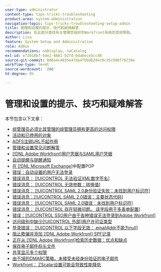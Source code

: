 ```yaml
---
user-type: administrator
content-type: tips-tricks-troubleshooting
product-area: system-administration
navigation-topic: tips-tricks-troubleshooting-setup-admin
title: 管理和设置的提示、技巧和疑难解答
description: 在此部分查找有关管理您组织的Workfront系统的其他帮助。
author: Lisa
feature: System Setup and Administration
role: Admin
recommendations: noDisplay, noCatalog
exl-id: e72018b7-5de2-4661-b27d-6da6ece5cc48
source-git-commit: 806a4c4835e47da4fbbdb28ec0c35c990f70239e
workflow-type: tm+mt
source-wordcount: '206'
ht-degree: 0%

---
```


# 管理和设置的提示、技巧和疑难解答

本节包含以下文章：

* [组管理员必须比其管理的组管理员拥有更高的访问权限](/help/quicksilver/administration-and-setup/tips-tricks-and-troubleshooting/group-admin-access-level.md)
* [活动和已停用的对象](../../administration-and-setup/tips-tricks-and-troubleshooting/acitve-and-deactivated-objects.md)
* [ADFS注销URL不起作用](../../administration-and-setup/tips-tricks-and-troubleshooting/adfs-logout-url-doesnt-work.md)
* [管理和设置常见问题解答](../../administration-and-setup/tips-tricks-and-troubleshooting/admin-and-setup-faq.md)
* [[!DNL Adobe Workfront]用户凭据与SAML用户凭据](../../administration-and-setup/tips-tricks-and-troubleshooting/wf-user-credentials-vs-saml-user-credentials.md)
* [自动提醒与提醒通知](../../administration-and-setup/tips-tricks-and-troubleshooting/auto-reminders-vs-reminder-notifications.md)
* [在 [!DNL Microsoft Exchange]](../../administration-and-setup/tips-tricks-and-troubleshooting/configure-pop-ms-exchange.md)中配置POP
* [错误：自动设置的用户无法登录](../../administration-and-setup/tips-tricks-and-troubleshooting/error-auto-provisioned-user-cant-log-in.md)
* [错误消息： [!UICONTROL 无法验证XML数字签名]](../../administration-and-setup/tips-tricks-and-troubleshooting/error-message-couldnt-validate-xml-digital-signature.md)
* [错误消息： [!UICONTROL 无效参数：转换值]](../../administration-and-setup/tips-tricks-and-troubleshooting/error-message-invalid-parameter-conversion-value.md)
* [错误消息： [!UICONTROL SAML 2.0身份验证失败：未找到用户标识符]](../../administration-and-setup/tips-tricks-and-troubleshooting/error-message-saml-2-auth-failed-userid-not-found.md)
* [错误消息：[!UICONTROL SAML 2.0错误：主要状态代码]](../../administration-and-setup/tips-tricks-and-troubleshooting/error-message-saml-2-error-primary-statuscode.md)
* [错误消息： [!UICONTROL SAML 2.0错误：未找到用户标识符]](../../administration-and-setup/tips-tricks-and-troubleshooting/error-message-saml-2-error-user-identifier-not-found.md)
* [错误消息： [!UICONTROL 存在轻微问题。 该字段用于多表单配置]](../../administration-and-setup/tips-tricks-and-troubleshooting/error-message-field-used-in-multi-form-config.md)
* [错误：[!UICONTROL SSO用户由于各种错误无法登录到Adobe Workfront]](../../administration-and-setup/tips-tricks-and-troubleshooting/error-sso-users-unable-log-in-various-errors.md)
* [访问级别中缺少[!UICONTROL 外部]用户许可证类型](../../administration-and-setup/tips-tricks-and-troubleshooting/external-user-license-type-missing-from-access-levels.md)
* [登录错误： [!UICONTROL 以下字段无效： emailAddr不能为null]](../../administration-and-setup/tips-tricks-and-troubleshooting/login-error-following-field-invalid-emailaddr-cant-be-null.md)
* [阻止欺骗并添加 [!DNL Adobe Workfront] SPF记录](../../administration-and-setup/tips-tricks-and-troubleshooting/prevent-spoofing-add-wf-spf-records.md)
* [正在从 [!DNL Adobe Workfront]检索历史数据：优点和缺点](../../administration-and-setup/tips-tricks-and-troubleshooting/how-to-get-data-out-of-wf.md)
* [保存电子邮件标头文件](../../administration-and-setup/tips-tricks-and-troubleshooting/save-an-email-header-file.md)
* [共享显示多个权限](../../administration-and-setup/tips-tricks-and-troubleshooting/sharing-shows-more-than-1-permission.md)
* [由于域的DMARC策略，未接受未经身份验证的电子邮件](../../administration-and-setup/tips-tricks-and-troubleshooting/unauthenticated-email-not-accepted-domains-dmarc-policy.md)
* [Workfront： ZScalar设置可能会导致性能降低](../../administration-and-setup/tips-tricks-and-troubleshooting/zscalar-affects-performance.md)
